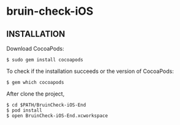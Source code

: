 # bruin-check-iOS


## INSTALLATION  
  
Download CocoaPods:  
```
$ sudo gem install cocoapods
```  
To check if the installation succeeds or the version of CocoaPods:  
```
$ gem which cocoapods  
```
After clone the project,  
```
$ cd $PATH/BruinCheck-iOS-End  
$ pod install
$ open BruinCheck-iOS-End.xcworkspace
```   
